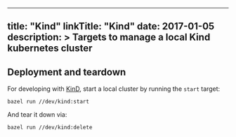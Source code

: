   
---
title: "Kind"
linkTitle: "Kind"
date: 2017-01-05
description: >
   Targets to manage a local Kind kubernetes cluster
---

## Deployment and teardown

For developing with [KinD], start a local cluster by running the `start` target:

[KinD]: https://github.com/kubernetes-sigs/kind

```shell
bazel run //dev/kind:start
```

And tear it down via:

```shell
bazel run //dev/kind:delete
```
